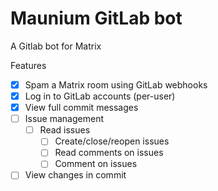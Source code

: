 Maunium GitLab bot
==================
A Gitlab bot for Matrix

Features
* [x] Spam a Matrix room using GitLab webhooks
* [x] Log in to GitLab accounts (per-user)
* [x] View full commit messages
* [ ] Issue management
  * [ ] Read issues
	* [ ] Create/close/reopen issues
	* [ ] Read comments on issues
	* [ ] Comment on issues
* [ ] View changes in commit
